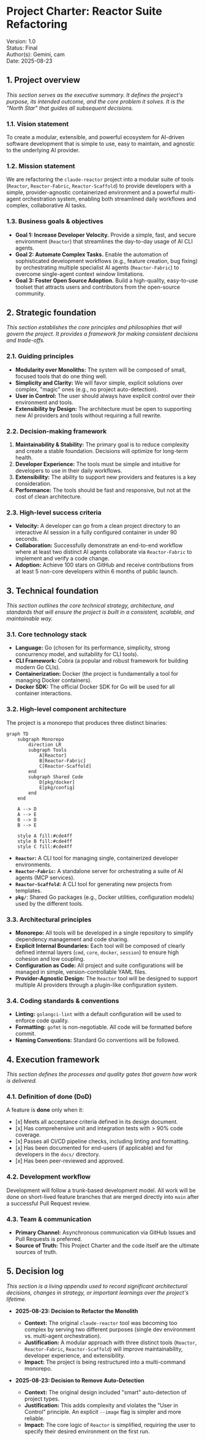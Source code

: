# **Project Charter: Reactor Suite Refactoring**

Version: 1.0  
Status: Final  
Author(s): Gemini, cam  
Date: 2025-08-23

## **1\. Project overview**

*This section serves as the executive summary. It defines the project's purpose, its intended outcome, and the core problem it solves. It is the "North Star" that guides all subsequent decisions.*

### **1.1. Vision statement**

To create a modular, extensible, and powerful ecosystem for AI-driven software development that is simple to use, easy to maintain, and agnostic to the underlying AI provider.

### **1.2. Mission statement**

We are refactoring the `claude-reactor` project into a modular suite of tools (`Reactor`, `Reactor-Fabric`, `Reactor-Scaffold`) to provide developers with a simple, provider-agnostic containerized environment and a powerful multi-agent orchestration system, enabling both streamlined daily workflows and complex, collaborative AI tasks.

### **1.3. Business goals & objectives**

*   **Goal 1: Increase Developer Velocity.** Provide a simple, fast, and secure environment (`Reactor`) that streamlines the day-to-day usage of AI CLI agents.
*   **Goal 2: Automate Complex Tasks.** Enable the automation of sophisticated development workflows (e.g., feature creation, bug fixing) by orchestrating multiple specialist AI agents (`Reactor-Fabric`) to overcome single-agent context window limitations.
*   **Goal 3: Foster Open Source Adoption.** Build a high-quality, easy-to-use toolset that attracts users and contributors from the open-source community.

## **2\. Strategic foundation**

*This section establishes the core principles and philosophies that will govern the project. It provides a framework for making consistent decisions and trade-offs.*

### **2.1. Guiding principles**

*   **Modularity over Monoliths:** The system will be composed of small, focused tools that do one thing well.
*   **Simplicity and Clarity:** We will favor simple, explicit solutions over complex, "magic" ones (e.g., no project auto-detection).
*   **User in Control:** The user should always have explicit control over their environment and tools.
*   **Extensibility by Design:** The architecture must be open to supporting new AI providers and tools without requiring a full rewrite.

### **2.2. Decision-making framework**

1.  **Maintainability & Stability:** The primary goal is to reduce complexity and create a stable foundation. Decisions will optimize for long-term health.
2.  **Developer Experience:** The tools must be simple and intuitive for developers to use in their daily workflows.
3.  **Extensibility:** The ability to support new providers and features is a key consideration.
4.  **Performance:** The tools should be fast and responsive, but not at the cost of clean architecture.

### **2.3. High-level success criteria**

*   **Velocity:** A developer can go from a clean project directory to an interactive AI session in a fully configured container in under 90 seconds.
*   **Collaboration:** Successfully demonstrate an end-to-end workflow where at least two distinct AI agents collaborate via `Reactor-Fabric` to implement and verify a code change.
*   **Adoption:** Achieve 100 stars on GitHub and receive contributions from at least 5 non-core developers within 6 months of public launch.

## **3\. Technical foundation**

*This section outlines the core technical strategy, architecture, and standards that will ensure the project is built in a consistent, scalable, and maintainable way.*

### **3.1. Core technology stack**

*   **Language:** Go (chosen for its performance, simplicity, strong concurrency model, and suitability for CLI tools).
*   **CLI Framework:** Cobra (a popular and robust framework for building modern Go CLIs).
*   **Containerization:** Docker (the project is fundamentally a tool for managing Docker containers).
*   **Docker SDK:** The official Docker SDK for Go will be used for all container interactions.

### **3.2. High-level component architecture**

The project is a monorepo that produces three distinct binaries:

```mermaid
graph TD
    subgraph Monorepo
        direction LR
        subgraph Tools
            A[Reactor]
            B[Reactor-Fabric]
            C[Reactor-Scaffold]
        end
        subgraph Shared Code
            D[pkg/docker]
            E[pkg/config]
        end
    end

    A --> D
    A --> E
    B --> D
    B --> E

    style A fill:#cde4ff
    style B fill:#cde4ff
    style C fill:#cde4ff
```

*   **`Reactor`:** A CLI tool for managing single, containerized developer environments.
*   **`Reactor-Fabric`:** A standalone server for orchestrating a suite of AI agents (MCP services).
*   **`Reactor-Scaffold`:** A CLI tool for generating new projects from templates.
*   **`pkg/`**: Shared Go packages (e.g., Docker utilities, configuration models) used by the different tools.

### **3.3. Architectural principles**

*   **Monorepo:** All tools will be developed in a single repository to simplify dependency management and code sharing.
*   **Explicit Internal Boundaries:** Each tool will be composed of clearly defined internal layers (`cmd`, `core`, `docker`, `session`) to ensure high cohesion and low coupling.
*   **Configuration as Code:** All project and suite configurations will be managed in simple, version-controllable YAML files.
*   **Provider-Agnostic Design:** The `Reactor` tool will be designed to support multiple AI providers through a plugin-like configuration system.

### **3.4. Coding standards & conventions**

*   **Linting:** `golangci-lint` with a default configuration will be used to enforce code quality.
*   **Formatting:** `gofmt` is non-negotiable. All code will be formatted before commit.
*   **Naming Conventions:** Standard Go conventions will be followed.

## **4\. Execution framework**

*This section defines the processes and quality gates that govern how work is delivered.*

### **4.1. Definition of done (DoD)**

A feature is **done** only when it:

*   \[x\] Meets all acceptance criteria defined in its design document.
*   \[x\] Has comprehensive unit and integration tests with > 90% code coverage.
*   \[x\] Passes all CI/CD pipeline checks, including linting and formatting.
*   \[x\] Has been documented for end-users (if applicable) and for developers in the `docs/` directory.
*   \[x\] Has been peer-reviewed and approved.

### **4.2. Development workflow**

Development will follow a trunk-based development model. All work will be done on short-lived feature branches that are merged directly into `main` after a successful Pull Request review.

### **4.3. Team & communication**

*   **Primary Channel:** Asynchronous communication via GitHub Issues and Pull Requests is preferred.
*   **Source of Truth:** This Project Charter and the code itself are the ultimate sources of truth.

## **5\. Decision log**

*This section is a living appendix used to record significant architectural decisions, changes in strategy, or important learnings over the project's lifetime.*

*   **2025-08-23: Decision to Refactor the Monolith**
    *   **Context:** The original `claude-reactor` tool was becoming too complex by serving two different purposes (single dev environment vs. multi-agent orchestration).
    *   **Justification:** A modular approach with three distinct tools (`Reactor`, `Reactor-Fabric`, `Reactor-Scaffold`) will improve maintainability, developer experience, and extensibility.
    *   **Impact:** The project is being restructured into a multi-command monorepo.

*   **2025-08-23: Decision to Remove Auto-Detection**
    *   **Context:** The original design included "smart" auto-detection of project types.
    *   **Justification:** This adds complexity and violates the "User in Control" principle. An explicit `--image` flag is simpler and more reliable.
    *   **Impact:** The core logic of `Reactor` is simplified, requiring the user to specify their desired environment on the first run.
